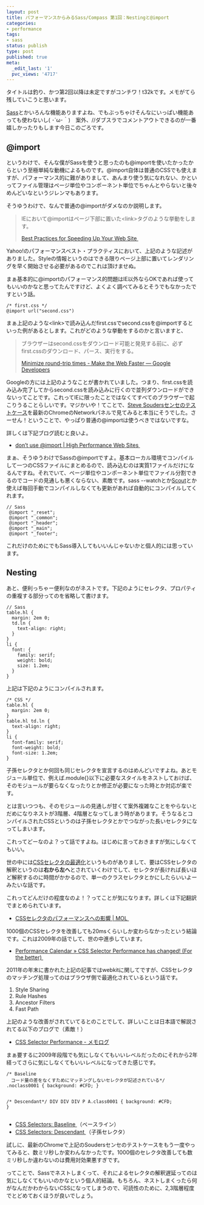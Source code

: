 ```yaml
---
layout: post
title: パフォーマンスからみるSass/Compass 第1回：Nestingと@import
categories:
- performance
tags:
- sass
status: publish
type: post
published: true
meta:
  _edit_last: '1'
  pvc_views: '4717'
---
```

タイトルは釣り、かつ第2回以降は未定ですがコンチワ！t32kです。メモがてら残していこうと思います。

<a href="http://sass-lang.com/">Sass</a>とかいろんな機能ありますよね、でもぶっちゃけそんなにいっぱい機能あっても使わないし( ･´ω･｀)　案外、//ダブスラでコメントアウトできるのが一番嬉しかったりもします今日このごろです。

<!--more-->
<h2>@import</h2>
というわけで、そんな僕がSassを使うと思ったのも@importを使いたかったからという至極単純な動機によるものです。@import自体は普通のCSSでも使えますが、パフォーマンス的に難がありまして、あんまり使う気になれない、かといってファイル管理はページ単位やコンポーネント単位でちゃんとやらないと後々めんどいなというジレンマもあります。

そうゆうわけで、なんで普通の@importがダメなのか説明します。
<blockquote>IEにおいて@importはページ下部に置いた&lt;link&gt;タグのような挙動をします。

<a href="http://developer.yahoo.com/performance/rules.html/rules.html#csslink">Best Practices for Speeding Up Your Web Site </a></blockquote>
Yahoo!のパフォーマンスベスト・プラクティスにおいて、上記のような記述がありました。Styleの情報というのはできる限りページ上部に置いてレンダリングを早く開始させる必要があるのでこれは頂けませぬ。

まぁ基本的に@importのパフォーマンス的問題はIE以外ならOKであれば使ってもいいのかなと思ってたんですけど、よくよく調べてみるとそうでもなかったですという話。
<pre><code>/* first.css */
@import url("second.css")</code></pre>
まぁ上記のような&lt;link&gt;で読み込んだfirst.cssでsecond.cssを@importするといった例があるとします。これがどのような挙動をするのかと言いますと、
<blockquote>ブラウザーはsecond.cssをダウンロード可能と発見する前に、必ずfirst.cssのダウンロード、パース、実行をする。

<a href="https://developers.google.com/speed/docs/best-practices/rtt#AvoidCssImport">Minimize round-trip times - Make the Web Faster — Google Developers</a></blockquote>
Googleの方には上記のようなことが書かれていました。つまり、first.cssを読み込み完了してからsecond.cssを読み込みに行くので並列ダウンロードができないってことです。これってIEに限ったことではなくてすべてのブラウザーで起こりうることらしいです。マジかいや！てことで、<a href="http://stevesouders.com/tests/atimport/link-with-import.php">Steve Soudersセンセのテストケース</a>を最新のChromeのNetworkパネルで見てみると本当にそうでした。さーせん！ということで、やっぱり普通の@importは使うべきではないですな。

詳しくは下記ブログ読むと良いよ。
<ul>
	<li><a href="http://www.stevesouders.com/blog/2009/04/09/dont-use-import/">don’t use @import | High Performance Web Sites </a></li>
</ul>
まぁ、そうゆうわけでSassの@importですよ。基本ローカル環境でコンパイルして一つのCSSファイルにまとめるので、読み込むのは実質1ファイルだけになるんですね。それでいて、ページ単位やコンポーネント単位でファイル分割できるのでコードの見通しも悪くならない、素敵です。sass --watchとか<a href="http://mhs.github.com/scout-app/">Scout</a>とか使えば毎回手動でコンパイルしなくても更新があれば自動的にコンパイルしてくれます。
<pre><code>// Sass
 @import "_reset";
 @import "_common";
 @import "_header";
 @import "_main";
 @import "_footer";</code></pre>
これだけのためにでもSass導入してもいいんじゃないかと個人的には思っています。
<h2>Nesting</h2>
あと、便利っちゃー便利なのがネストです。下記のようにセレクタ、プロパティの重複する部分ってのを省略して書けます。
<pre><code>// Sass
table.hl {
  margin: 2em 0;
  td.ln {
    text-align: right;
  }
}
li {
  font: {
    family: serif;
    weight: bold;
    size: 1.2em;
  }
}</code></pre>
上記は下記のようにコンパイルされます。
<pre><code>/* CSS */
table.hl {
  margin: 2em 0;
}
table.hl td.ln {
  text-align: right;
}
li {
  font-family: serif;
  font-weight: bold;
  font-size: 1.2em;
}</code></pre>
子孫セレクタとか何回も同じセレクタを宣言するのはめんどいですよね。あとモジュール単位で、例えば.module{}以下に必要なスタイルをネストしておけば、そのモジュールが要らなくなったりとか修正が必要になった時とか対応が楽です。

とは言いつつも、そのモジュールの見通しが甘くて案外複雑なことをやらないとだめになりネストが3階層、4階層となってしまう時があります。そうなるとコンパイルされたCSSというのは子孫セレクタとかでつながった長いセレクタになってしまいます。

これってどーなのよ？って話ですよね。はじめに言っておきますが気にしなくてもいい。

世の中には<a href="https://developer.mozilla.org/ja/Writing_Efficient_CSS">CSSセレクタの最適化</a>というものがありまして、要はCSSセレクタの解釈というのは<strong>右から左へ</strong>とされていくわけでして、セレクタが長ければ長いほど解釈するのに時間がかかるので、単一のクラスセレクタとかにしたらいいよーみたいな話です。

これってどんだけの程度なのよ！？ってことが気になります。詳しくは下記翻訳でまとめられています。
<ul>
	<li><a href="http://t32k.me/mol/log/impact-of-css-selector/">CSSセレクタのパフォーマンスへの影響 | MOL </a></li>
</ul>
1000個のCSSセレクタを改善しても20msくらいしか変わらなかったという結論です。これは2009年の話でして、世の中進歩しています。
<ul>
	<li><a href="http://calendar.perfplanet.com/2011/css-selector-performance-has-changed-for-the-better/">Performance Calendar » CSS Selector Performance has changed! (For the better) </a></li>
</ul>
2011年の年末に書かれた上記の記事ではwebkitに関してですが、CSSセレクタのマッチング処理ってのはブラウザ側で最適化されているという話です。
<ol>
	<li>Style Sharing</li>
	<li>Rule Hashes</li>
	<li>Ancestor Filters</li>
	<li>Fast Path</li>
</ol>
上記のような改善がされていてるとのことでして、詳しいことは日本語で解説されてる以下のブログで（素敵！）
<ul>
	<li><a href=" http://memolog.org/2012/05/css_selector_performance.php  ">CSS Selector Performance - メモログ</a></li>
</ul>
まぁ要するに2009年段階でも気にしなくてもいいレベルだったのにそれから2年経ってさらに気にしなくてもいいレベルになってきた感じです。
<pre><code>/* Baseline 
　コード量の差をなくすためにマッチングしないセレクタが記述されている*/
.noclass0001 { background: #CFD; }

/* Descendant*/
DIV DIV DIV P A.class0001 { background: #CFD; }</code></pre>
<ul>
	<li><a href="http://stevesouders.com/tests/css-selectors/baseline.php">CSS Selectors: Baseline </a>（ベースライン）</li>
	<li><a href="http://stevesouders.com/tests/css-selectors/descendant.php">CSS Selectors: Descendant </a>（子孫セレクタ）</li>
</ul>
試しに、最新のChromeで上記のSoudersセンセのテストケースをもう一度やってみると、数ミリ秒しか変わんなかったです。1000個のセレクタ改善しても数ミリ秒しか違わないのは費用対効果悪すぎです。

ってことで、Sassでネストしまくって、それによるセレクタの解釈遅延ってのは気にしなくてもいいのかなという個人的結論。もちろん、ネストしまくったら何がなんだかわからないCSSになってしまうので、可読性のために、2,3階層程度でとどめておくほうが良いでしょう。
